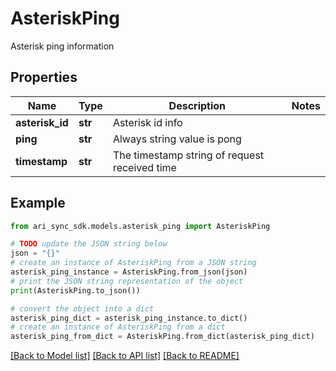 # AsteriskPing

Asterisk ping information

## Properties

Name | Type | Description | Notes
------------ | ------------- | ------------- | -------------
**asterisk_id** | **str** | Asterisk id info | 
**ping** | **str** | Always string value is pong | 
**timestamp** | **str** | The timestamp string of request received time | 

## Example

```python
from ari_sync_sdk.models.asterisk_ping import AsteriskPing

# TODO update the JSON string below
json = "{}"
# create an instance of AsteriskPing from a JSON string
asterisk_ping_instance = AsteriskPing.from_json(json)
# print the JSON string representation of the object
print(AsteriskPing.to_json())

# convert the object into a dict
asterisk_ping_dict = asterisk_ping_instance.to_dict()
# create an instance of AsteriskPing from a dict
asterisk_ping_from_dict = AsteriskPing.from_dict(asterisk_ping_dict)
```
[[Back to Model list]](../README.md#documentation-for-models) [[Back to API list]](../README.md#documentation-for-api-endpoints) [[Back to README]](../README.md)


